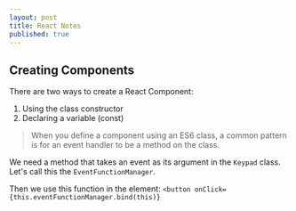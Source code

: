 ```yaml
---
layout: post
title: React Notes
published: true
---
```


## Creating Components

There are two ways to create a React Component:
1. Using the class constructor
2. Declaring a variable (const)

> When you define a component using an ES6 class, a common pattern is for an event handler to be a method on the class.

We need a method that takes an event as its argument in the `Keypad` class. Let's call this the `EventFunctionManager`.

Then we use this function in the element:
`<button onClick={this.eventFunctionManager.bind(this)}`
